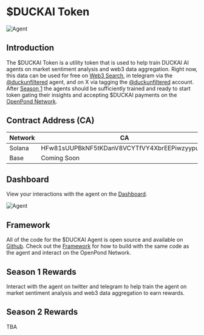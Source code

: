 # $DUCKAI Token

![Agent](/agent.png)

## Introduction

The $DUCKAI Token is a utility token that is used to help train DUCKAI AI agents on market sentiment analysis and web3 data aggregation. Right now, this data can be used for free on [Web3 Search](https://search.duckai.ai), in telegram via the [@duckunfiltered](https://t.me/duckunfiltered) agent, and on X via tagging the [@duckunfiltered](https://x.com/duckunfiltered) account. After [Season 1](#season-1) the agents should be sufficiently trained and ready to start token gating their insights and accepting $DUCKAI payments on the [OpenPond Network](https://openpond.network).

## Contract Address (CA)

| Network | CA                                           | Explorer                                                                         | Buy                                                                         |
| ------- | -------------------------------------------- | -------------------------------------------------------------------------------- | --------------------------------------------------------------------------- |
| Solana  | HFw81sUUPBkNF5tKDanV8VCYTfVY4XbrEEPiwzyypump | [Solscan](https://solscan.io/token/HFw81sUUPBkNF5tKDanV8VCYTfVY4XbrEEPiwzyypump) | [Jup](https://jup.ag/swap/HFw81sUUPBkNF5tKDanV8VCYTfVY4XbrEEPiwzyypump-SOL) |
| Base    | Coming Soon                                  | [BaseScan]()                                                                     | [Uniswap]()                                                                 |

## Dashboard

View your interactions with the agent on the [Dashboard](https://agent.duckai.ai).

![Agent](/agent_dashboard.png)

## Framework

All of the code for the $DUCKAI Agent is open source and available on [Github](https://github.com/fatduckai/ai). Check out the [Framework](../framework/index.md) for how to build with the same code as the agent and interact on the OpenPond Network.

## Season 1 Rewards

Interact with the agent on twitter and telegram to help train the agent on market sentiment analysis and web3 data aggregation to earn rewards.

## Season 2 Rewards

TBA
